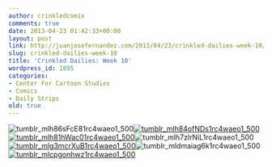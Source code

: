 ```yaml
---
author: crinkledcomix
comments: true
date: 2013-04-23 01:42:33+00:00
layout: post
link: http://juanjosefernandez.com/2013/04/23/crinkled-dailies-week-10/
slug: crinkled-dailies-week-10
title: 'Crinkled Dailies: Week 10'
wordpress_id: 1895
categories:
- Center For Cartoon Studies
- Comics
- Daily Strips
old: true
---
```


![tumblr_mlh86sFcE81rc4waeo1_500](http://fernandezjuanjose.files.wordpress.com/2013/04/tumblr_mlh86sfce81rc4waeo1_500.gif?w=500)[![tumblr_mlh84ofNDs1rc4waeo1_500](http://fernandezjuanjose.files.wordpress.com/2013/04/tumblr_mlh84ofnds1rc4waeo1_500.gif)](http://fernandezjuanjose.files.wordpress.com/2013/04/tumblr_mlh84ofnds1rc4waeo1_500.gif)
[![tumblr_mlh81hWac01rc4waeo1_500](http://fernandezjuanjose.files.wordpress.com/2013/04/tumblr_mlh81hwac01rc4waeo1_500.gif?w=500)](http://fernandezjuanjose.files.wordpress.com/2013/04/tumblr_mlh81hwac01rc4waeo1_500.gif)![tumblr_mlh7zlrNiL1rc4waeo1_500](http://fernandezjuanjose.files.wordpress.com/2013/04/tumblr_mlh7zlrnil1rc4waeo1_500.gif?w=500)
[![tumblr_mlg3mcrXuB1rc4waeo1_500](http://fernandezjuanjose.files.wordpress.com/2013/04/tumblr_mlg3mcrxub1rc4waeo1_500.gif?w=500)](http://fernandezjuanjose.files.wordpress.com/2013/04/tumblr_mlg3mcrxub1rc4waeo1_500.gif)![tumblr_mldmaiag6k1rc4waeo1_500](http://fernandezjuanjose.files.wordpress.com/2013/04/tumblr_mldmaiag6k1rc4waeo1_500.gif?w=500)
[![tumblr_mlcpgonhwz1rc4waeo1_500](http://fernandezjuanjose.files.wordpress.com/2013/04/tumblr_mlcpgonhwz1rc4waeo1_500.gif?w=500)](http://fernandezjuanjose.files.wordpress.com/2013/04/tumblr_mlcpgonhwz1rc4waeo1_500.gif)
